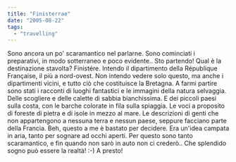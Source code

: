 ```yaml
---
title: "Finisterrae"
date: "2005-08-22"
tags: 
  - "travelling"
---
```


Sono ancora un po' scaramantico nel parlarne. Sono cominciati i preparativi, in modo sotterraneo e poco evidente.. Sto partendo! Qual è la destinazione stavolta? Finistére. Intendo il dipartimento della République Française, il più a nord-ovest. Non intendo vedere solo questo, ma anche i dipartimenti vicini, e tutto ciò che costituisce la Bretagna. A farmi partire sono stati i racconti di luoghi fantastici e le immagini della natura selvaggia. Delle scogliere e delle calette di sabbia bianchissima. E dei piccoli paesi sulla costa, con le barche colorate in fila sulla spiaggia. Le voci a proposito di foreste di pietra e di isole in mezzo al mare. Le descrizioni di genti che non appartengono a nessuna terra e nessun paese, seppure facciano parte della Francia. Beh, questo a me è bastato per decidere. Era un'idea campata in aria, tanto per sognare ad occhi aperti. Per questo sono tanto scaramantico, e fin quando non sarò in auto non ci crederò.. Che splendido sogno può essere la realtà! :-) A presto!
